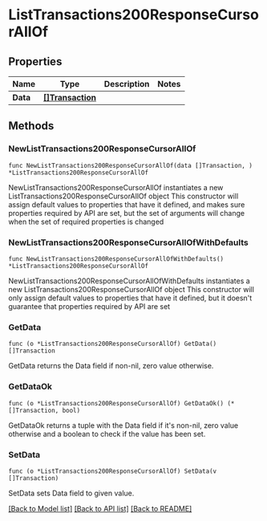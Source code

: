# ListTransactions200ResponseCursorAllOf

## Properties

Name | Type | Description | Notes
------------ | ------------- | ------------- | -------------
**Data** | [**[]Transaction**](Transaction.md) |  |

## Methods

### NewListTransactions200ResponseCursorAllOf

`func NewListTransactions200ResponseCursorAllOf(data []Transaction, ) *ListTransactions200ResponseCursorAllOf`

NewListTransactions200ResponseCursorAllOf instantiates a new ListTransactions200ResponseCursorAllOf object
This constructor will assign default values to properties that have it defined,
and makes sure properties required by API are set, but the set of arguments
will change when the set of required properties is changed

### NewListTransactions200ResponseCursorAllOfWithDefaults

`func NewListTransactions200ResponseCursorAllOfWithDefaults() *ListTransactions200ResponseCursorAllOf`

NewListTransactions200ResponseCursorAllOfWithDefaults instantiates a new ListTransactions200ResponseCursorAllOf object
This constructor will only assign default values to properties that have it defined,
but it doesn't guarantee that properties required by API are set

### GetData

`func (o *ListTransactions200ResponseCursorAllOf) GetData() []Transaction`

GetData returns the Data field if non-nil, zero value otherwise.

### GetDataOk

`func (o *ListTransactions200ResponseCursorAllOf) GetDataOk() (*[]Transaction, bool)`

GetDataOk returns a tuple with the Data field if it's non-nil, zero value otherwise
and a boolean to check if the value has been set.

### SetData

`func (o *ListTransactions200ResponseCursorAllOf) SetData(v []Transaction)`

SetData sets Data field to given value.



[[Back to Model list]](../README.md#documentation-for-models) [[Back to API list]](../README.md#documentation-for-api-endpoints) [[Back to README]](../README.md)
